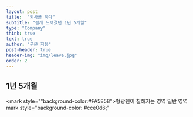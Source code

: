 ```yaml
---
layout: post
title:  "퇴사를 하다"
subtitle: "길게 느껴졌던 1년 5개월"
type: "Company"
think: true
text: true
author: "구운 자몽"
post-header: true
header-img: "img/leave.jpg"
order: 2
---
```

## 1년 5개월

 <mark style=""background-color:#FA5858">형광펜이 칠해지는 영역</mark> 일반 영역
mark style="background-color: #cce0d6;"
